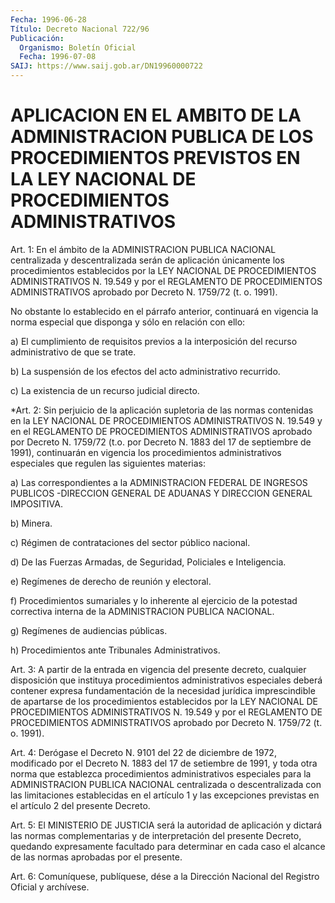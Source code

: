 ```yaml
---
Fecha: 1996-06-28
Título: Decreto Nacional 722/96
Publicación:
  Organismo: Boletín Oficial
  Fecha: 1996-07-08
SAIJ: https://www.saij.gob.ar/DN19960000722
---
```

# APLICACION EN EL AMBITO DE LA ADMINISTRACION PUBLICA DE LOS PROCEDIMIENTOS PREVISTOS EN LA LEY NACIONAL DE PROCEDIMIENTOS ADMINISTRATIVOS

<a id="1"></a>
Art. 1: En  el  ámbito  de  la ADMINISTRACION PUBLICA NACIONAL centralizada y descentralizada serán  de  aplicación únicamente los procedimientos establecidos por la LEY NACIONAL  DE  PROCEDIMIENTOS ADMINISTRATIVOS  N. 19.549  y  por  el REGLAMENTO DE PROCEDIMIENTOS ADMINISTRATIVOS  aprobado por Decreto  N. 1759/72    (t.  o.  1991).

No obstante lo establecido  en  el  párrafo anterior, continuará en vigencia la norma especial que disponga  y  sólo  en  relación  con ello:

a)  El  cumplimiento  de  requisitos previos a la interposición del recurso administrativo de que se trate.

b) La suspensión de los efectos  del  acto administrativo recurrido.

c) La existencia de un recurso judicial directo.

<a id="2"></a>
*Art. 2: Sin perjuicio de la aplicación supletoria de las normas contenidas en la LEY NACIONAL DE PROCEDIMIENTOS ADMINISTRATIVOS N. 19.549 y en el REGLAMENTO DE PROCEDIMIENTOS ADMINISTRATIVOS aprobado por Decreto N. 1759/72 (t.o. por Decreto N. 1883 del 17 de septiembre de 1991), continuarán en vigencia los procedimientos administrativos especiales que regulen las siguientes materias:

a) Las correspondientes a la ADMINISTRACION FEDERAL DE INGRESOS PUBLICOS -DIRECCION GENERAL DE ADUANAS Y DIRECCION GENERAL IMPOSITIVA.

b) Minera.

c) Régimen de contrataciones del sector público nacional.

d) De las Fuerzas Armadas, de Seguridad, Policiales e Inteligencia.

e) Regímenes de derecho de reunión y electoral.

f) Procedimientos sumariales y lo inherente al ejercicio de la potestad correctiva interna de la ADMINISTRACION PUBLICA NACIONAL.

g) Regímenes de audiencias públicas.

h) Procedimientos ante Tribunales Administrativos.

<a id="3"></a>
Art. 3: A  partir  de la entrada en vigencia del presente decreto, cualquier disposición que instituya procedimientos administrativos especiales deberá  contener  expresa  fundamentación de la necesidad jurídica imprescindible de apartarse de los procedimientos establecidos por la LEY NACIONAL   DE PROCEDIMIENTOS ADMINISTRATIVOS  N. 19.549  y por el REGLAMENTO DE PROCEDIMIENTOS ADMINISTRATIVOS  aprobado  por  Decreto  N. 1759/72  (t.  o.  1991).

<a id="4"></a>
Art. 4: Derógase el Decreto N. 9101  del  22  de diciembre de 1972, modificado  por el Decreto N. 1883 del 17 de setiembre  de  1991,  y toda otra norma  que  establezca  procedimientos    administrativos especiales  para la ADMINISTRACION PUBLICA NACIONAL centralizada  o descentralizada con las limitaciones establecidas en el artículo 1 y las excepciones  previstas en el artículo 2 del presente Decreto.

<a id="5"></a>
Art. 5: El MINISTERIO  DE JUSTICIA será la autoridad de aplicación y  dictará  las  normas complementarias  y  de  interpretación  del presente Decreto,  quedando  expresamente facultado para determinar en cada caso el alcance de las  normas  aprobadas  por  el presente.

<a id="6"></a>
Art. 6: Comuníquese, publíquese, dése a la Dirección Nacional  del Registro  Oficial  y  archívese.